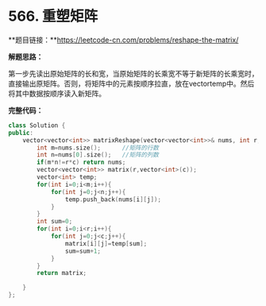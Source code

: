 # 566. 重塑矩阵

**题目链接：**https://leetcode-cn.com/problems/reshape-the-matrix/

**解题思路：**

​	   第一步先读出原始矩阵的长和宽，当原始矩阵的长乘宽不等于新矩阵的长乘宽时，直接输出原矩阵。否则，将矩阵中的元素按顺序拉直，放在vector<int>temp中。然后将其中数据按顺序读入新矩阵。

**完整代码：**

```c++
class Solution {
public:
    vector<vector<int>> matrixReshape(vector<vector<int>>& nums, int r, int c) {
        int m=nums.size();      //矩阵的行数
        int n=nums[0].size();   //矩阵的列数
        if(m*n!=r*c) return nums;
        vector<vector<int>> matrix(r,vector<int>(c));
        vector<int> temp;
        for(int i=0;i<m;i++){
            for(int j=0;j<n;j++){
                temp.push_back(nums[i][j]);
            }
        }
        int sum=0;
        for(int i=0;i<r;i++){
            for(int j=0;j<c;j++){
                matrix[i][j]=temp[sum];
                sum=sum+1;
            }
        }
        return matrix;

    }
};
```

